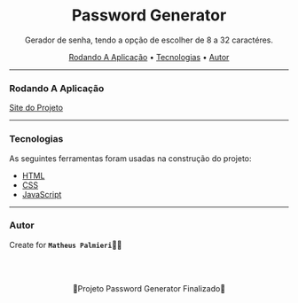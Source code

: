 <!-- Título -->

<h1 align="center">Password Generator</h1>

<!-- Descrição -->

<p align="center">Gerador de senha, tendo a opção de escolher de 8 a 32 caractéres.</p>

<!-- Súmario -->

<p align="center">
 <a href="#rodando-a-aplicação">Rodando A Aplicação</a> •
 <a href="#tecnologias">Tecnologias</a> •
 <a href="#autor">Autor</a>
</p>

<!-- <img src="images/imagem.png" width="1366px" align="center"> -->

---

### Rodando A Aplicação

<a href="https://matheuspalmieri.github.io/password-generator/" target="_blank">Site do Projeto</a>

---

### Tecnologias

As seguintes ferramentas foram usadas na construção do projeto:

- [HTML](https://www.html.com/)
- [CSS](https://html.com/css/)
- [JavaScript](https://www.javascript.com/)

---

### Autor

Create for <b>`Matheus Palmieri`</b>👨‍💻

<br>
<br>

<p align="center">🎉Projeto Password Generator Finalizado🚀</p>

